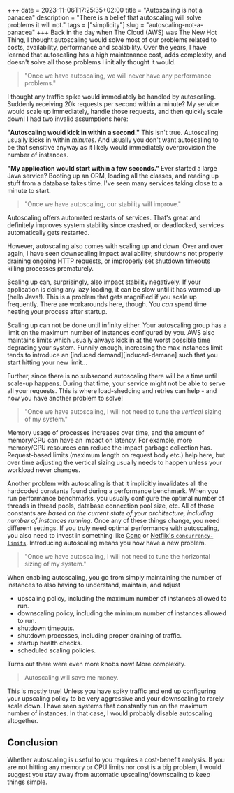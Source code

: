 +++ 
date = 2023-11-06T17:25:35+02:00
title = "Autoscaling is not a panacea"
description = "There is a belief that autoscaling will solve problems it will not."
tags = ["simplicity"]
slug = "autoscaling-not-a-panacea"
+++
Back in the day when The Cloud (AWS) was The New Hot Thing, I thought
autoscaling would solve most of our problems related to costs, availability,
performance and scalability. Over the years, I have learned that autoscaling
has a high maintenance cost, adds complexity, and doesn't solve all those
problems I initially thought it would.

> "Once we have autoscaling, we will never have any performance problems."

I thought any traffic spike would immediately be handled by
autoscaling. Suddenly receiving 20k requests per second within a minute? My
service would scale up immediately, handle those requests, and then quickly
scale down! I had two invalid assumptions here:

**"Autoscaling would kick in within a second."** This isn't true.  Autoscaling
usually kicks in within _minutes_. And usually you don't want autoscaling to be
that sensitive anyway as it likely would immediately overprovision the number
of instances.

**"My application would start within a few seconds."** Ever started a large Java
service? Booting up an ORM, loading all the classes, and reading up stuff from
a database takes time. I've seen many services taking close to a minute to start.

> "Once we have autoscaling, our stability will improve."

Autoscaling offers automated restarts of services. That's great and definitely
improves system stability since crashed, or deadlocked, services automatically
gets restarted.

However, autoscaling also comes with scaling up and down. Over and over again,
I have seen downscaling impact availability; shutdowns not properly draining
ongoing HTTP requests, or improperly set shutdown timeouts killing processes
prematurely.

Scaling up can, surprisingly, also impact stability negatively. If your
application is doing any lazy loading, it can be slow until it has
warmed up (hello Java!). This is a problem that gets magnified if you scale up
frequently. There are workarounds here, though. You _can_ spend time heating 
your process after startup.

Scaling up can not be done until infinity either. Your autoscaling group has a
limit on the maximum number of instances configured by you. AWS also maintains
limits which usually always kick in at the worst possible time degrading your
system. Funnily enough, increasing the max instances limit tends to introduce an
[induced demand][induced-demane] such that you start hitting your new limit...

[induced-demand]: https://en.wikipedia.org/wiki/Induced_demand

Further, since there is no subsecond autoscaling there will be a time until
scale-up happens. During that time, your service might not be able to serve all
your requests. This is where load-shedding and retries can help - and now you
have another problem to solve!

> "Once we have autoscaling, I will not need to tune the _vertical_ sizing of
> my system."

Memory usage of processes increases over time, and the amount of memory/CPU can
have an impact on latency. For example, more memory/CPU resources can reduce
the impact garbage collection has. Request-based limits (maximum length on
request body etc.) help here, but over time adjusting the vertical sizing
usually needs to happen unless your workload never changes.

Another problem with autoscaling is that it implicitly invalidates all the
hardcoded constants found during a performance benchmark. When you run
performance benchmarks, you usually configure the optimal number of threads in
thread pools, database connection pool size, etc. All of those constants are
_based on the current state of your architecture, including number of instances
running_. Once any of these things change, you need different settings. If you
truly need optimal performance with autoscaling, you also need to invest in
something like [Conc][conc] or [Netflix's `concurrency-limits`][conc-limits].
Introducing autoscaling means you now have a new problem.

[conc]: https://github.com/JensRantil/conc
[conc-limits]: https://github.com/Netflix/concurrency-limits

> "Once we have autoscaling, I will not need to tune the horizontal
> sizing of my system."

When enabling autoscaling, you go from simply maintaining the number of
instances to also having to understand, maintain, and adjust

 * upscaling policy, including the maximum number of instances allowed to run.
 * downscaling policy, including the minimum number of instances allowed to
   run.
 * shutdown timeouts.
 * shutdown processes, including proper draining of traffic.
 * startup health checks.
 * scheduled scaling policies.

Turns out there were even more knobs now! More complexity.

> Autoscaling will save me money.

This is mostly true! Unless you have spiky traffic and end up configuring your
upscaling policy to be very aggressive and your downscaling to rarely scale
down.  I have seen systems that constantly run on the maximum number of
instances. In that case, I would probably disable autoscaling altogether.

## Conclusion

Whether autoscaling is useful to you requires a cost-benefit analysis. If you
are not hitting any memory or CPU limits nor cost is a big problem, I would
suggest you stay away from automatic upscaling/downscaling to keep things
simple.
